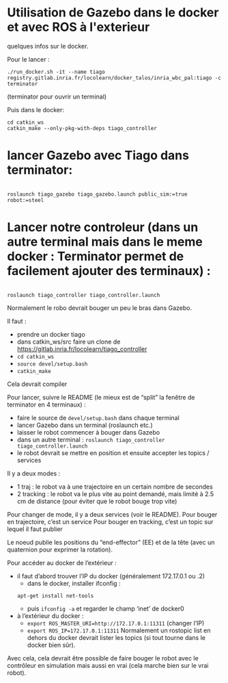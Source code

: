 # Utilisation de Gazebo dans le docker et avec ROS à l'exterieur
quelques infos sur le docker.

Pour le lancer :
```
./run_docker.sh -it --name tiago registry.gitlab.inria.fr/locolearn/docker_talos/inria_wbc_pal:tiago -c terminator
```

(terminator pour ouvrir un terminal)

Puis dans le docker:
```
cd catkin_ws
catkin_make --only-pkg-with-deps tiago_controller
```

# lancer Gazebo avec Tiago dans terminator:
```

roslaunch tiago_gazebo tiago_gazebo.launch public_sim:=true robot:=steel
```

# Lancer notre controleur (dans un autre terminal mais dans le meme docker : Terminator permet de facilement ajouter des terminaux) :
```

roslaunch tiago_controller tiago_controller.launch
```

Normalement le robo devrait bouger un peu le bras dans Gazebo.

Il faut :

- prendre un docker tiago
- dans catkin_ws/src faire un clone de https://gitlab.inria.fr/locolearn/tiago_controller
- ``` cd catkin_ws ```
- ``` source devel/setup.bash ```
- ``` catkin_make ```

Cela devrait compiler

Pour lancer, suivre le README (le mieux est de “split” la fenêtre de terminator en 4 terminaux) :

- faire le source de  ``` devel/setup.bash ``` dans chaque terminal
- lancer Gazebo dans un terminal (roslaunch etc.)
- laisser le robot commencer à bouger dans Gazebo
- dans un autre terminal : ``` roslaunch tiago_controller tiago_controller.launch ```
- le robot devrait se mettre en position et ensuite accepter les topics / services

Il y a deux modes :

- 1 traj : le robot va à une trajectoire en un certain nombre de secondes
- 2 tracking : le robot va le plus vite au point demandé, mais limité à 2.5 cm de distance (pour éviter que le robot bouge trop vite)

Pour changer de mode, il y a deux services (voir le README).
Pour bouger en trajectoire, c’est un service
Pour bouger en tracking, c’est un topic sur lequel il faut publier

Le noeud publie les positions du “end-effector” (EE) et de la tête (avec un quaternion pour exprimer la rotation).

Pour accéder au docker de l’extérieur :

- il faut d’abord trouver l’IP du docker (généralement 172.17.0.1 ou .2)
  - dans le docker, installer ifconfig : 
  ```
  apt-get install net-tools
  ```
  - puis ``` ifconfig -a ``` et regarder le champ ‘inet’ de docker0
- à l’extérieur du docker :
  - ``` export ROS_MASTER_URI=http://172.17.0.1:11311 ``` (changer l’IP)
  - ``` export ROS_IP=172.17.0.1:11311 ``` 
    Normalement un rostopic list en dehors du docker devrait lister les topics (si tout tourne dans le docker bien sûr).

Avec cela, cela devrait être possible de faire bouger le robot avec le contrôleur en simulation mais aussi en vrai (cela marche bien sur le vrai robot).
